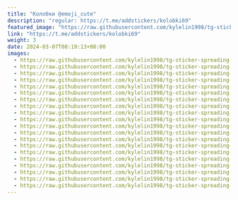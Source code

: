 ```yaml
---
title: "Колобки @emoji_cute"
description: "regular: https://t.me/addstickers/kolobki69"
featured_image: "https://raw.githubusercontent.com/kylelin1998/tg-sticker-spreading-worldwide-images/main/img/713be272-e58e-4ea8-a184-3a15f3cfc76a.jpg"
link: "https://t.me/addstickers/kolobki69"
weight: 3
date: 2024-03-07T08:19:13+08:00
images:
  - https://raw.githubusercontent.com/kylelin1998/tg-sticker-spreading-worldwide-images/main/img/713be272-e58e-4ea8-a184-3a15f3cfc76a.jpg
  - https://raw.githubusercontent.com/kylelin1998/tg-sticker-spreading-worldwide-images/main/img/5bb23ed6-50b8-47f4-a2da-804c105a54eb.jpg
  - https://raw.githubusercontent.com/kylelin1998/tg-sticker-spreading-worldwide-images/main/img/d6018d12-328e-454a-a9bd-494a7afa056a.jpg
  - https://raw.githubusercontent.com/kylelin1998/tg-sticker-spreading-worldwide-images/main/img/a1a53e7a-0e4b-4830-be80-a36ba424acf2.jpg
  - https://raw.githubusercontent.com/kylelin1998/tg-sticker-spreading-worldwide-images/main/img/b884f04a-2e6c-448a-a7c4-8d09bce59d51.jpg
  - https://raw.githubusercontent.com/kylelin1998/tg-sticker-spreading-worldwide-images/main/img/9f78d928-be00-4fed-bf05-2462f2abdfb8.jpg
  - https://raw.githubusercontent.com/kylelin1998/tg-sticker-spreading-worldwide-images/main/img/3a4b3b1e-2382-42fb-a752-a90edc0c4e94.jpg
  - https://raw.githubusercontent.com/kylelin1998/tg-sticker-spreading-worldwide-images/main/img/1f9d2fe5-8062-4174-9a73-bba70289b277.jpg
  - https://raw.githubusercontent.com/kylelin1998/tg-sticker-spreading-worldwide-images/main/img/552062a8-1049-453e-a8c0-f958b0c8685b.jpg
  - https://raw.githubusercontent.com/kylelin1998/tg-sticker-spreading-worldwide-images/main/img/8c3b7c80-3b4c-465c-9b62-bec1a58c31f3.jpg
  - https://raw.githubusercontent.com/kylelin1998/tg-sticker-spreading-worldwide-images/main/img/634d5e82-25f6-484f-8034-3ea87eeac355.jpg
  - https://raw.githubusercontent.com/kylelin1998/tg-sticker-spreading-worldwide-images/main/img/1c1f1d24-4fef-4e79-86e9-78a6b2d3f8b0.jpg
  - https://raw.githubusercontent.com/kylelin1998/tg-sticker-spreading-worldwide-images/main/img/9beb8a8d-e699-4719-bc45-f6493073a80a.jpg
  - https://raw.githubusercontent.com/kylelin1998/tg-sticker-spreading-worldwide-images/main/img/ecdefeb7-1e9f-44e2-8d8f-39839f2157a8.jpg
  - https://raw.githubusercontent.com/kylelin1998/tg-sticker-spreading-worldwide-images/main/img/59c11220-90d5-49ee-8f7b-3cb31ae86933.jpg
  - https://raw.githubusercontent.com/kylelin1998/tg-sticker-spreading-worldwide-images/main/img/40c95492-bdc1-4dd3-8c0f-5e53aabd7340.jpg
  - https://raw.githubusercontent.com/kylelin1998/tg-sticker-spreading-worldwide-images/main/img/1552cd4a-dfc0-4e56-beed-fade10d30d65.jpg
  - https://raw.githubusercontent.com/kylelin1998/tg-sticker-spreading-worldwide-images/main/img/35280907-8764-473a-908c-57304e4655a8.jpg
  - https://raw.githubusercontent.com/kylelin1998/tg-sticker-spreading-worldwide-images/main/img/61cd09a0-f7a5-4255-92f9-e42519a7a696.jpg
  - https://raw.githubusercontent.com/kylelin1998/tg-sticker-spreading-worldwide-images/main/img/7fa83f39-2721-486a-9825-a4cd304d53b6.jpg
---
```

